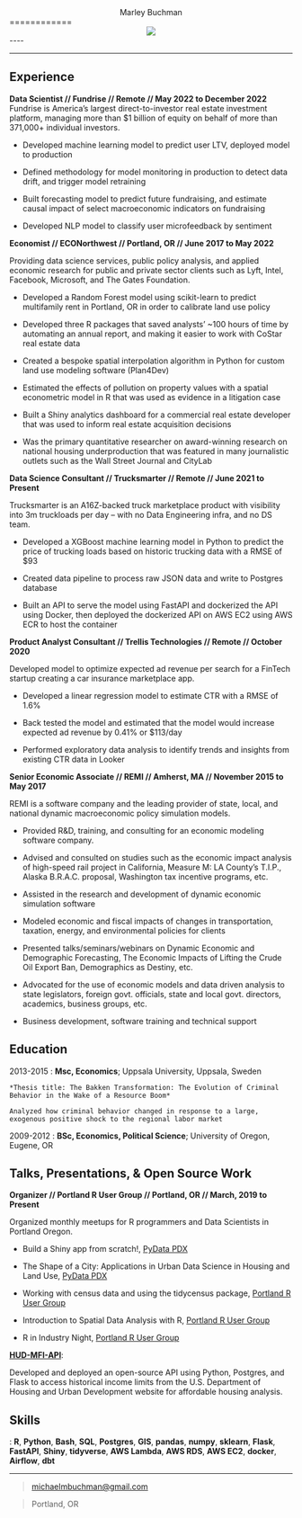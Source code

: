 <center>Marley Buchman</center>
============


<center><img class="img-circle" src="/img/avatar.jpeg" /> </center>
----

>    

----


Experience
----------

**Data Scientist // Fundrise // Remote // May 2022 to December 2022**
Fundrise is America’s largest direct-to-investor real estate investment platform, managing more than $1 billion of equity on behalf of more than 371,000+ individual investors.

* Developed machine learning model to predict user LTV, deployed model to production

* Defined methodology for model monitoring  in production to detect data drift, and trigger model retraining

* Built forecasting model to predict future fundraising, and estimate causal impact of select macroeconomic indicators on fundraising

* Developed NLP model to classify user microfeedback by sentiment

**Economist // ECONorthwest // Portland, OR // June 2017 to May 2022**

Providing data science services, public policy analysis, and applied economic research for public and private sector clients such as Lyft, Intel, Facebook, Microsoft, and The Gates Foundation.  

* Developed a Random Forest model using scikit-learn to predict multifamily rent in Portland, OR in order to calibrate land use policy

* Developed three R packages that saved analysts’ ~100 hours of time by automating an annual report, and making it easier to work with CoStar real estate data

* Created a bespoke spatial interpolation algorithm in Python for custom land use modeling software (Plan4Dev)

* Estimated the effects of pollution on property values with a spatial econometric model in R that was used as evidence in a litigation case

* Built a Shiny analytics dashboard for a commercial real estate developer that was used to inform real estate acquisition decisions

* Was the primary quantitative researcher on award-winning research on national housing underproduction that was featured in many journalistic outlets such as the Wall Street Journal and CityLab

**Data Science Consultant // Trucksmarter // Remote // June 2021 to Present**

Trucksmarter is an A16Z-backed truck marketplace product with visibility into 3m truckloads per day – with no Data Engineering infra, and no DS team.

* Developed a XGBoost machine learning model in Python to predict the price of trucking loads based on historic trucking data with a RMSE of $93

* Created data pipeline to process raw JSON data and write to Postgres database

* Built an API to serve the model using FastAPI and dockerized the API using Docker, then deployed the dockerized API on AWS EC2 using AWS ECR to host the container


**Product Analyst Consultant // Trellis Technologies // Remote // October 2020**

Developed model to optimize expected ad revenue per search for a FinTech startup creating a car insurance marketplace app.

* Developed a linear regression model to estimate CTR with a RMSE of 1.6%

* Back tested the model and estimated that the model would increase expected ad revenue by 0.41% or $113/day

* Performed exploratory data analysis to identify trends and insights from existing CTR data in Looker


**Senior Economic Associate // REMI // Amherst, MA // November 2015 to May 2017**

REMI is a software company and the leading provider of state, local, and national dynamic macroeconomic policy simulation models.

* Provided R&D, training, and consulting for an economic modeling software company.

* Advised and consulted on studies such as the economic impact analysis of high-speed rail project in California, Measure M: LA County’s T.I.P., Alaska B.R.A.C. proposal, Washington tax incentive programs, etc.

* Assisted in the research and development of dynamic economic simulation software

* Modeled economic and fiscal impacts of changes in transportation, taxation, energy, and environmental policies for clients

* Presented talks/seminars/webinars on Dynamic Economic and Demographic Forecasting, The Economic Impacts of Lifting the Crude Oil Export Ban, Demographics as Destiny, etc.

* Advocated for the use of economic models and data driven analysis to state legislators, foreign govt. officials, state and local govt. directors, academics, business groups, etc.

* Business development, software training and technical support


Education
---------


2013-2015
:   **Msc, Economics**; Uppsala University, Uppsala, Sweden

    *Thesis title: The Bakken Transformation: The Evolution of Criminal Behavior in the Wake of a Resource Boom*
    
    Analyzed how criminal behavior changed in response to a large, exogenous positive shock to the regional labor market

2009-2012
:   **BSc, Economics, Political Science**; University of Oregon, Eugene, OR


Talks, Presentations, & Open Source Work
--------------------

**Organizer // Portland R User Group // Portland, OR // March, 2019 to Present**

Organized monthly meetups for R programmers and Data Scientists in Portland Oregon.

* Build a Shiny app from scratch!, [PyData PDX](https://www.meetup.com/PyData-PDX/events/279867395/)

* The Shape of a City: Applications in Urban Data Science in Housing and Land Use, [PyData PDX](https://www.meetup.com/PyData-PDX/events/267324998/)

* Working with census data and using the tidycensus package, [Portland R User Group](https://www.meetup.com/portland-r-user-group/events/271649940/)

* Introduction to Spatial Data Analysis with R, [Portland R User Group](https://www.meetup.com/portland-r-user-group/events/258271365/)

* R in Industry Night, [Portland R User Group](https://www.meetup.com/portland-r-user-group/events/248703297/)

**[HUD-MFI-API](https://hud-mfi-api.herokuapp.com/)**: 

Developed and deployed an open-source API using Python, Postgres, and Flask to access historical income limits from the U.S. Department of Housing and Urban Development website for affordable housing analysis.

Skills
--------------------

:   **R**, **Python**, **Bash**, **SQL**, **Postgres**, **GIS**, **pandas**, **numpy**, **sklearn**, **Flask**, **FastAPI**, **Shiny**, **tidyverse**, **AWS Lambda**, **AWS RDS**, **AWS EC2**, **docker**, **Airflow**, **dbt**



----

> <michaelmbuchman@gmail.com> 

> Portland, OR
